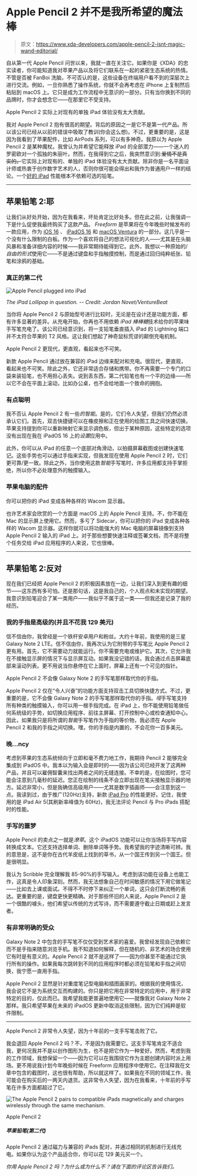 # Apple Pencil 2 并不是我所希望的魔法棒

> 原文：<https://www.xda-developers.com/apple-pencil-2-isnt-magic-wand-editorial/>

自从第一代 Apple Pencil 问世以来，我就一直在关注它。如果你是《XDA》的忠实读者，你可能知道我对苹果产品以及将它们联系在一起的紧密生态系统的热情。不管是否被 FanBoi 洗脑，不可否认的是，这些设备在终端用户看不到的深层次上进行交流。例如，一旦你熟悉了操作系统，你就不会再考虑在 iPhone 上复制然后粘贴到 macOS 上。它只是成为工作流程中无意识的一部分。只有当你换到不同的品牌时，你才会想念它——在那里它不受支持。

Apple Pencil 2 实际上对现有的单独 iPad 体验没有太大贡献。

我对 Apple Pencil 2 抱有很高的期望。背后的原因之一是它不是第一代产品。所以该公司已经从以前的错误中吸取了教训(你会这么想)。不过，更重要的是，这是因为我看到了苹果配件，比如 AirPods 系列，可以有多神奇。我原以为 Apple Pencil 2 是某种魔杖。我曾认为并希望它能释放 iPad 的全部潜力——一个迷人的罗密欧对一个孤独的朱丽叶。然而，在我得到它之后，我突然意识到:~~爱情不是真实的。~~它实际上对现有的、单独的 iPad 体验没有太大贡献。除非你是一名平面设计师或热衷于创作数字艺术的人，否则你很可能会得出和我作为普通用户一样的结论。一个[好的 iPad](http://xda-developers.com/best-ipad) 性能根本不依赖可选的铅笔。

* * *

## 苹果铅笔 2:耶

让我们从好处开始，因为在我看来，坏处肯定比好处多。但在此之前，让我强调一下是什么促使我最终购买了这款产品。 *Freeform* 是苹果将在今年晚些时候发布的一款应用，作为 [iOS 16](https://www.xda-developers.com/ios-16-developer-beta-1-hands-on/) 、 [iPadOS 16](https://www.xda-developers.com/ipados-16-developer-beta-1-hands-on/) 和 [macOS Ventura](https://www.xda-developers.com/macos-ventura-hands-on/) 的一部分。这几乎是一个没有什么限制的白板。作为一个喜欢将自己的想法可视化的人——尤其是在头脑风暴和准备详细内容的时候——我非常期待能得到它。此外，我想以一种原始的/ *自由的形式*使用它——不是通过键盘和手指触摸控制，而是通过回归纯粹纸张、铅笔和涂鸦的基础。

### 真正的第二代

 <picture>![Apple Pencil plugged into iPad](img/761825c83910677d61687ebefa94aa31.png)</picture> 

*The iPad Lollipop in question. -- Credit: Jordan Novet/VentureBeat*

当你将 Apple Pencil 2 与原始型号进行比较时，无论是在设计还是功能方面，都有许多显著的差异。从充电开始，你再也不用依赖 *iPad 棒棒糖*技术给你的苹果味手写笔充电了。该公司已经意识到，将一支铅笔垂直插入 iPad 的 Lightning 端口并不太符合苹果的 T2 风格。这让我们想起了神奇鼠标荒谬的颠倒充电机制。

Apple Pencil 2 更现代，更直观，看起来也不可笑。

新款 Apple Pencil 通过放在兼容的 iPad 边缘来配对和充电。很现代，更直观，看起来也不可笑。除此之外，它还非常适合存储和携带。你不再需要一个专门的口袋来装铅笔，也不用担心丢失。说到丢东西，第二代铅笔也有一个平的边缘——所以它不会在平面上滚动，比如办公桌，也不会给地面一个致命的拥抱。

### 有点聪明

我不否认 Apple Pencil 2 有一些*的智能*。是的，它们令人失望，但我们仍然必须承认它们。首先，双击快捷键可以在橡皮擦和正在使用的绘图工具之间快速切换。苹果支持提到你可以重新映射它来显示调色板，但出于某种原因，这些特定的选项没有出现在我在 iPadOS 16 上的*设置*应用中。

此外，你可以从 iPad 的任意一个底部对角滑动，以拍摄屏幕截图或创建快速笔记。这些手势也可以通过手指来实现，但我发现在使用 Apple Pencil 2 时，它们更可靠/更一致。除此之外，当你使用这款*智能*手写笔时，许多应用都支持手掌拒绝，所以你不必处理意外的触摸输入。

### 苹果电脑的配件

你可以把你的 iPad 变成各种各样的 Wacom 显示器。

也许艺术家会欣赏的一个方面是 macOS 上的 Apple Pencil 支持。不，你不能在 Mac 的显示屏上使用它。然而，多亏了 Sidecar，你可以把你的 iPad 变成各种各样的 Wacom 显示器。这样你就可以将功能强大的 Mac 电脑的屏幕镜像到支持 Apple Pencil 2 输入的 iPad 上。对于那些想要快速注释或签署文档，而不是将整个任务交给 iPad 应用程序的人来说，它也很棒。

* * *

## 苹果铅笔 2:反对

现在我们已经把 Apple Pencil 2 的积极因素放在一边，让我们深入到更有趣的细节——这东西有多可怕。还是那句话，这是我自己的，个人观点和未实现的期望。我意识到铅笔迎合了某一类用户——我似乎不属于这一类——但我还是记录了我的经历。

### 我的手指是高级的(并且不花我 129 美元)

信不信由你，我曾经是一个铁杆安卓用户和粉丝。大约十年前，我使用的是三星 Galaxy Note 2 LTE。信不信由你，我再次认为它附带的手写笔比 Apple Pencil 2 更有用。首先，它不需要动力就能运行。你不需要充电或维护它。其次，它允许我在不接触显示屏的情况下与显示屏互动。如果我没记错的话，我会通过点击屏幕底部来滚动列表。更不用说当你悬停在它上面时，屏幕上还有一个可见的指针。

Apple Pencil 2 不会像 Galaxy Note 2 的手写笔那样取代你的手指。

Apple Pencil 2 仅在“令人兴奋”的功能方面支持双击工具切换快捷方式。不过，更重要的是，它不会像 Galaxy Note 2 的手写笔那样取代你的手指。*哑*手写笔支持所有种类的触摸输入，你可以用一根手指完成。在 iPad 上，你不能使用铅笔做任何系统级的手势，如切换应用程序、前往主屏幕、打开控制中心或检查通知中心。因此，如果我只是将所谓的*智能*手写笔作为手指的等价物，我必须在 Apple Pencil 2 和我的手指之间切换。嘿，你的手指是内置的，不会花你一百多美元。

### 晚...ncy

考虑到苹果的生态系统倾向于立即和毫不费力地工作，我期待 Pencil 2 能够完全集成到 iPadOS 中。我本以为输入会是即时的——因为该公司已经开发了这两种产品，并且可以雇佣智囊来找出两者之间的无缝连接。不幸的是，在绘图时，您可能会注意到几毫秒的延迟。您正在绘制的线条不会立即出现在笔尖接触显示器的地方。延迟非常小，但是我确信高级用户——尤其是数字插画师——会注意到这一点。我读到过，由于推广(120Hz)支持，新款 [iPad Pro](https://www.xda-developers.com/ipad-pro/) 的性能更好。记住，我使用的是 iPad Air 5(其刷新率峰值为 60Hz)，我无法评论 Pencil 与 Pro iPads 搭配时的性能。

### 手写的噩梦

Apple Pencil 的卖点之一就是*潦草*。这个 iPadOS 功能可以让你当场将手写内容转换成文本。它还支持选择单词、删除单词等手势。我希望我的字迹清晰可辨。我的意思是，这不是你在古代羊皮纸上找到的草书，从一个国王传到另一个国王。但是很明显。

我认为 Scribble 完全理解我 85-90%的手写输入。考虑到该功能在设备上也能工作，这真是令人印象深刻。然而，我无法想象自己在时间敏感的情况下用它做笔记——比如去上课或面试。不得不不时停下来纠正一个单词，这只会打断流畅的表达。更重要的是，键盘更快更精确。对于那些怀旧的人来说，Apple Pencil 2 是一个很酷的噱头，他们希望以传统的方式写诗，而不需要遵守截止日期或赶上发言者。

### 有非常明确的受众

Galaxy Note 2 中包含的手写笔不仅仅受到艺术家的喜爱。我曾经发现自己依赖它而不是手指来随意浏览手机。我不知道如何解释，但在随机的、非艺术的场合使用它有时是有意义的。Apple Pencil 2 就不是这样了——因为你甚至不能通过它执行所有的操作。如果我每次跳转到不同的应用程序时都必须在铅笔和手指之间切换，我宁愿一直用手指。

Apple Pencil 2 显然是针对重度笔记型电脑和插图画家的。根据我的使用情况，我会说它不是为系统交互而构建的。你只是把它用在非常特定的应用中，用于非常特定的目的，仅此而已。我希望我能更普遍地使用它——就像我对 Galaxy Note 2 那样。我只希望苹果在未来的 iPadOS 更新中取消这些限制，因为它们纯粹是软件限制。

* * *

Apple Pencil 2 非常令人失望，因为十年前的一支手写笔击败了它。

我会退回 Apple Pencil 2 吗？不，不是因为我需要它。这支手写笔肯定不适合我，更何况我并不是以创作图形为生，也不是把它作为一种爱好。然而，考虑到我的工作领域，我想保留一个——因为它可以在我围绕它作为主题创建内容时派上用场。更不用说我计划今年晚些时候在 Freeform 应用程序中使用它。在注释我在文章中包含的截图时，这也很有帮助，所以就这样了。如果我在不同的领域工作，我可能会在购买后的一两天内退货。这非常令人失望，因为在我看来，十年前的手写笔在许多方面都超过了它。

 <picture>![The Apple Pencil 2 pairs to compatible iPads magnetically and charges wirelessly through the same mechanism.](img/4608bf596562a753108d2546dfda767a.png)</picture> 

Apple Pencil 2

##### 苹果铅笔(第二代)

Apple Pencil 2 通过磁力与兼容的 iPads 配对，并通过相同的机制进行无线充电。如果你认为这个产品适合你，你可以花 129 美元买一个。

*你用 Apple Pencil 2 吗？为什么或为什么不？请在下面的评论区告诉我们。*